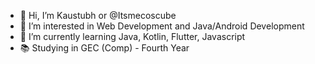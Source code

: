 - 👋 Hi, I’m Kaustubh or @Itsmecoscube
- 👀 I’m interested in Web Development and Java/Android Development
- 🌱 I’m currently learning Java, Kotlin, Flutter, Javascript
- 📚 Studying in GEC (Comp) - Fourth Year
